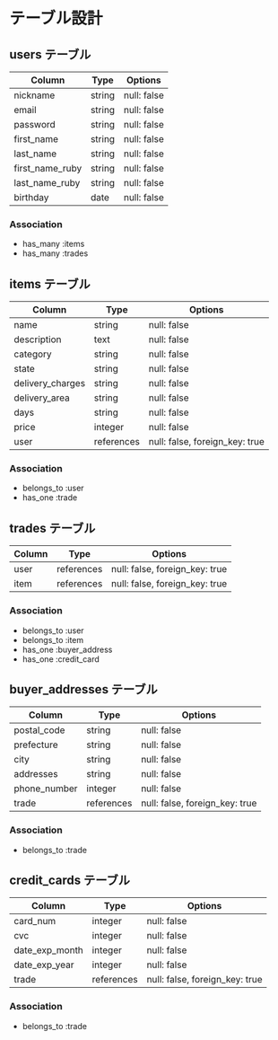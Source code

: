 # テーブル設計

## users テーブル

| Column          | Type   | Options     |
| --------------- | ------ | ----------- |
| nickname        | string | null: false |
| email           | string | null: false |
| password        | string | null: false |
| first_name      | string | null: false |
| last_name       | string | null: false |
| first_name_ruby | string | null: false |
| last_name_ruby  | string | null: false |
| birthday        | date   | null: false |

### Association

- has_many :items
- has_many :trades

## items テーブル 

| Column           | Type       | Options                        |
| ---------------- | -----------| ------------------------------ |
| name             | string     | null: false                    |
| description      | text       | null: false                    |
| category         | string     | null: false                    |
| state            | string     | null: false                    |
| delivery_charges | string     | null: false                    |
| delivery_area    | string     | null: false                    |
| days             | string     | null: false                    |
| price            | integer    | null: false                    |
| user             | references | null: false, foreign_key: true |

### Association

- belongs_to :user
- has_one :trade

## trades テーブル

| Column | Type       | Options                        |
| ------ | ---------- | ------------------------------ |
| user   | references | null: false, foreign_key: true |
| item   | references | null: false, foreign_key: true |

### Association

- belongs_to :user
- belongs_to :item
- has_one :buyer_address
- has_one :credit_card

## buyer_addresses テーブル

| Column       | Type       | Options                        |
| ------------ | ---------- | ------------------------------ |
| postal_code  | string     | null: false                    |
| prefecture   | string     | null: false                    |
| city         | string     | null: false                    |
| addresses    | string     | null: false                    |
| phone_number | integer    | null: false                    |
| trade        | references | null: false, foreign_key: true |

### Association

- belongs_to :trade

## credit_cards テーブル

| Column         | Type       | Options                        |
| -------------- | ---------- | ------------------------------ |
| card_num       | integer    | null: false                    |
| cvc            | integer    | null: false                    |
| date_exp_month | integer    | null: false                    |
| date_exp_year  | integer    | null: false                    |
| trade          | references | null: false, foreign_key: true |

### Association

- belongs_to :trade
